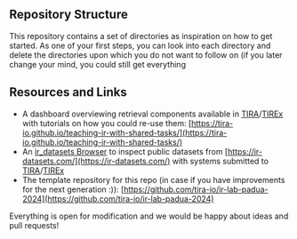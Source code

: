 

## Repository Structure

This repository contains a set of directories as inspiration on how to get started.
As one of your first steps, you can look into each directory and delete the directories upon which you do not want to follow on (if you later change your mind, you could still get everything

## Resources and Links

- A dashboard overviewing retrieval components available in [TIRA](https://www.tira.io/)/[TIREx](https://www.tira.io/tirex) with tutorials on how you could re-use them: [https://tira-io.github.io/teaching-ir-with-shared-tasks/](https://tira-io.github.io/teaching-ir-with-shared-tasks/)
- An [ir_datasets Browser](https://tira-io.github.io/ir-dataset-browser) to inspect public datasets from [https://ir-datasets.com/](https://ir-datasets.com/) with systems submitted to [TIRA](https://www.tira.io/)/[TIREx](https://www.tira.io/tirex)
- The template repository for this repo (in case if you have improvements for the next generation :)): [https://github.com/tira-io/ir-lab-padua-2024](https://github.com/tira-io/ir-lab-padua-2024)

Everything is open for modification and we would be happy about ideas and pull requests!

